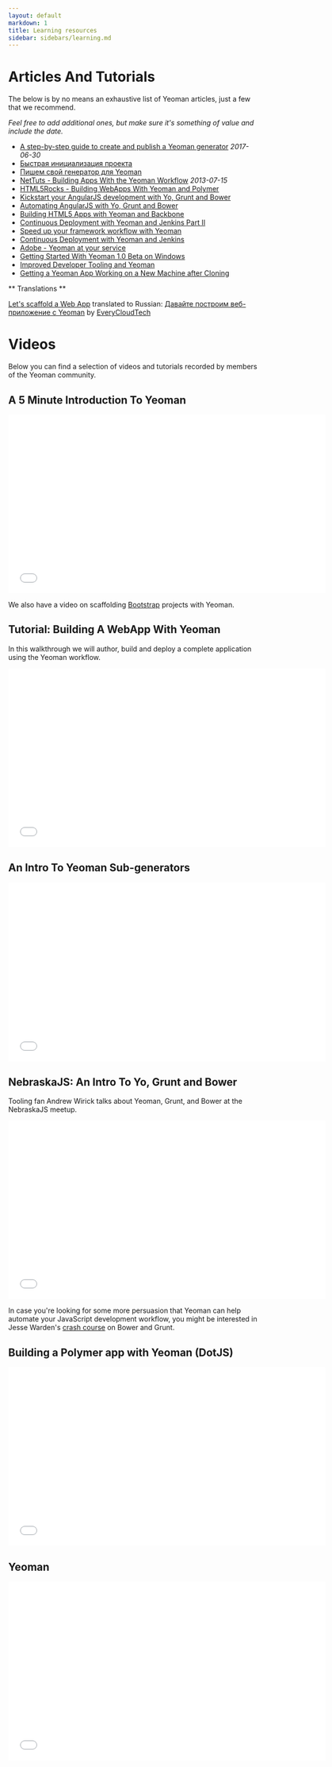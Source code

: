 ```yaml
---
layout: default
markdown: 1
title: Learning resources
sidebar: sidebars/learning.md
---
```


# Articles And Tutorials

The below is by no means an exhaustive list of Yeoman articles, just a few that we recommend.

*Feel free to add additional ones, but make sure it's something of value and include the date.*

* [A step-by-step guide to create and publish a Yeoman generator](http://www.fabianvallejos.com/create-publish-yeoman-generator-guide/) *2017-06-30*
* [Быстрая инициализация проекта](http://frontender.info/skaffolding-dlya-frontenderov/)
* [Пишем свой генератор для Yeoman](http://frontender.info/generator-yeoman/)
* [NetTuts - Building Apps With the Yeoman Workflow](http://code.tutsplus.com/tutorials/building-apps-with-the-yeoman-workflow--net-33254) *2013-07-15*
* [HTML5Rocks - Building WebApps With Yeoman and Polymer](http://www.html5rocks.com/en/tutorials/webcomponents/yeoman/)
* [Kickstart your AngularJS development with Yo, Grunt and Bower](http://www.sitepoint.com/kickstart-your-angularjs-development-with-yeoman-grunt-and-bower/)
* [Automating AngularJS with Yo, Grunt and Bower](http://newtriks.com/2013/06/11/automating-angularjs-with-yeoman-grunt-and-bower/)
* [Building HTML5 Apps with Yeoman and Backbone](http://rockyj.in/2013/05/11/yeoman_and_backbone.html)
* [Continuous Deployment with Yeoman and Jenkins Part II](https://weluse.de/blog/continuous-deployment-with-yeoman-and-jenkins-part-ii.html)
* [Speed up your framework workflow with Yeoman](http://shoogledesigns.com/blog/blog/2013/08/02/speed-up-your-css-framework-install-with-yeoman/)
* [Continuous Deployment with Yeoman and Jenkins](https://weluse.de/blog/continuous-deployment-with-yeoman-and-jenkins.html)
* [Adobe - Yeoman at your service](http://www.adobe.com/devnet/archive/html5/articles/yeoman-at-your-service.html)
* [Getting Started With Yeoman 1.0 Beta on Windows](http://decodize.com/blog/2013/03/03/getting-started-with-yeoman-1-dot-0-beta-on-windows/)
* [Improved Developer Tooling and Yeoman](http://addyosmani.com/blog/improved-developer-tooling-and-yeoman/)
* [Getting a Yeoman App Working on a New Machine after Cloning](http://www.justinmccandless.com/blog/Getting+a+Yeoman+App+Working+on+a+New+Machine+after+Cloning)

** Translations **

[Let's scaffold a Web App](http://yeoman.io/codelab/index.html) translated to Russian: [Давайте построим веб-приложение c Yeoman](http://www.everycloudtech.com/Yeoman) by [EveryCloudTech](http://www.everycloudtech.com/)


# Videos

<p>Below you can find a selection of videos and tutorials recorded by members of the Yeoman community.</p>

<section>
  <h2 class="hero-title">A 5 Minute Introduction To Yeoman</h2>
  <div class="row tutorial">
  <div class="video-container">
    <iframe width="640" height="360" src="//www.youtube.com/embed/zBt2g9ekiug" frameborder="0" allowfullscreen class="yt"></iframe>
  </div>
  <p>We also have a video on scaffolding <a href="https://www.youtube.com/watch?v=RO8TdD5EuNs">Bootstrap</a> projects with Yeoman.</p>
  </div>
</section>

<section>
  <h2 class="hero-title">Tutorial: Building A WebApp With Yeoman</h2>
  <div class="row tutorial">
  <p>In this walkthrough we will author, build and deploy a complete application using the Yeoman workflow.</p>
  <div class="video-container">
    <iframe width="640" height="360" src="//www.youtube.com/embed/iUQ1fvdO9GY" frameborder="0" allowfullscreen class="yt"></iframe>
  </div>
  </div>
</section>

<section>
  <h2 class="hero-title">An Intro To Yeoman Sub-generators</h2>
  <div class="row tutorial">
  <div class="video-container">
    <iframe width="640" height="360" src="//www.youtube.com/embed/rYwJ5-esSYE" frameborder="0" allowfullscreen class="yt"></iframe>
  </div>
  </div>
</section>

<section>
  <h2 class="hero-title">NebraskaJS: An Intro To Yo, Grunt and Bower</h2>
  <div class="row tutorial">
  <p>Tooling fan Andrew Wirick talks about Yeoman, Grunt, and Bower at the NebraskaJS meetup.</p>
  <div class="video-container">
    <iframe width="640" height="360" src="//www.youtube.com/embed/TUk19YoP-oI" frameborder="0" allowfullscreen class="yt"></iframe>
  </div>
  <p>In case you're looking for some more persuasion that Yeoman can help automate your JavaScript development workflow, you might be interested in Jesse Warden's <a href="https://www.youtube.com/watch?v=vkRv0r_tNXY">crash course</a> on Bower and Grunt.</p>
  </div>
</section>

<section>
  <h2 class="hero-title">Building a Polymer app with Yeoman (DotJS)</h2>
  <div class="row tutorial">
  <div class="video-container">
    <iframe width="640" height="360" src="//www.youtube.com/embed/Yd6Q4Wwvpd0" frameborder="0" allowfullscreen class="yt"></iframe>
  </div>
  </div>
</section>

<section>
  <h2 class="hero-title">Yeoman</h2>
  <div class="row tutorial">
  <div class="video-container">
    <iframe width="640" height="360" src="//www.youtube.com/embed/Hl1sp9axHEY" frameborder="0" allowfullscreen class="yt"></iframe>
  </div>
  </div>
</section>

